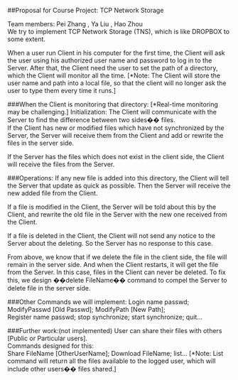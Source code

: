 ##Proposal for Course Project: TCP Network Storage

Team members: Pei Zhang , Ya Liu , Hao Zhou        
We try to implement TCP Network Storage (TNS), which is like DROPBOX to some extent.      

When a user run Client in his computer for the first time, the Client will ask the user using his authorized user name and password to log in to the Server. After that, the Client need the user to set the path of a directory, which the Client will monitor all the time. [*Note: The Client will store the user name and path into a local file, so that the client will no longer ask the user to type them every time it runs.]       

###When the Client is monitoring that directory: [*Real-time monitoring may be challenging.]
Initialization: The Client will communicate with the Server to find the difference between two sides�� files.       
If the Client has new or modified files which have not synchronized by the Server, the Server will receive them from the Client and add or rewrite the files in the server side.      

If the Server has the files which does not exist in the client side, the Client will receive the files from the Server.      
 
###Operations:
If any new file is added into this directory, the Client will tell the Server that update as quick as possible. Then the Server will receive the new added file from the Client.       
      
If a file is modified in the Client, the Server will be told about this by the Client, and rewrite the old file in the Server with the new one received from the Client.       
      
If a file is deleted in the Client, the Client will not send any notice to the Server about the deleting. So the Server has no response to this case.      
       
From above, we know that if we delete the file in the client side, the file will remain in the server side. And when the Client restarts, it will get the file from the Server. In this case, files in the Client can never be deleted. To fix this, we design ��delete FileName�� command to compel the Server to delete file in the server side.        

###Other Commands we will implement:
Login name passwd;	ModifyPasswd [Old Passwd];	ModifyPath [New Path];    
Register name passwd;	stop synchronize; 	start synchronize; 	quit...    

###Further work:(not implemented)
User can share their files with others [Public or Particular users].       
Commands designed for this:       
Share FileName [OtherUserName];  Download FileName;	list... [*Note: List command will return all the files available to the logged user, which will include other users�� files shared.]

